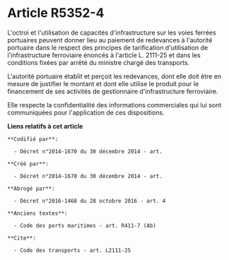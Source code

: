 # Article R5352-4

L'octroi et l'utilisation de capacités d'infrastructure sur les voies ferrées portuaires peuvent donner lieu au paiement de
redevances à l'autorité portuaire dans le respect des principes de tarification d'utilisation de l'infrastructure ferroviaire
énoncés à l'article L. 2111-25 et dans les conditions fixées par arrêté du ministre chargé des transports. 

L'autorité portuaire établit et perçoit les redevances, dont elle doit être en mesure de justifier le montant et dont elle
utilise le produit pour le financement de ses activités de gestionnaire d'infrastructure ferroviaire. 

Elle respecte la confidentialité des informations commerciales qui lui sont communiquées pour l'application de ces
dispositions.

**Liens relatifs à cet article**

	**Codifié par**:

	  - Décret n°2014-1670 du 30 décembre 2014 - art.

	**Créé par**:

	  - Décret n°2014-1670 du 30 décembre 2014 - art.

	**Abrogé par**:

	  - Décret n°2016-1468 du 28 octobre 2016 - art. 4

	**Anciens textes**:

	  - Code des ports maritimes - art. R411-7 (Ab)

	**Cite**:

	  - Code des transports - art. L2111-25
